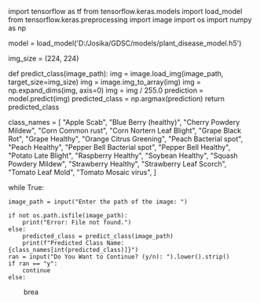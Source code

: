import tensorflow as tf
from tensorflow.keras.models import load_model
from tensorflow.keras.preprocessing import image
import os 
import numpy as np

model = load_model('D:/Josika/GDSC/models/plant_disease_model.h5')

img_size = (224, 224)

def predict_class(image_path):
    img = image.load_img(image_path, target_size=img_size)
    img = image.img_to_array(img)
    img = np.expand_dims(img, axis=0)
    img = img / 255.0
    prediction = model.predict(img)
    predicted_class = np.argmax(prediction)
    return predicted_class

class_names = [
    "Apple Scab",
    "Blue Berry (healthy)",
    "Cherry Powdery Mildew",
    "Corn Common rust",
    "Corn Nortern Leaf Blight",
    "Grape Black Rot",
    "Grape Healthy",
    "Orange Citrus Greening",
    "Peach Bacterial spot",
    "Peach Healthy",
    "Pepper Bell Bacterial spot",
    "Pepper Bell Healthy",
    "Potato Late Blight",
    "Raspberry Healthy",
    "Soybean Healthy",
    "Squash Powdery Mildew",
    "Strawberry Healthy",
    "Strawberry Leaf Scorch",
    "Tomato Leaf Mold",
    "Tomato Mosaic virus",
]

while True:

    image_path = input("Enter the path of the image: ")

    if not os.path.isfile(image_path):
        print("Error: File not found.")
    else:
        predicted_class = predict_class(image_path)
        print(f"Predicted Class Name: {class_names[int(predicted_class)]}")
    ran = input("Do You Want to Continue? (y/n): ").lower().strip()
    if ran == "y":
        continue
    else:
        brea
